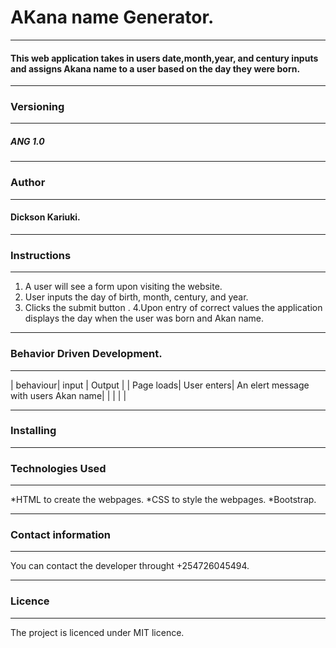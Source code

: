 # AKana name Generator.

---

#### This web application takes in users date,month,year, and century inputs and assigns Akana name to a user based on the day they were born.

---

### Versioning

---

##### ANG 1.0

---

### Author

---

#### Dickson Kariuki.

---

### Instructions

---

1. A user will see a form upon visiting the website.
2. User inputs the day of birth, month, century, and year.
3. Clicks the submit button .
   4.Upon entry of correct values the application displays the day when the user was born and Akan name.

---

### Behavior Driven Development.

---

| behaviour| input | Output |
| Page loads| User enters| An elert message with users Akan name|
| | | |

---

### Installing

---

### Technologies Used

---

*HTML to create the webpages.
*CSS to style the webpages.
\*Bootstrap.

---

### Contact information

---

You can contact the developer throught +254726045494.

---

### Licence

---

The project is licenced under MIT licence.
